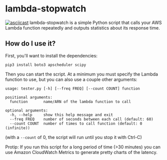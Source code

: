 # lambda-stopwatch

[![asciicast](https://asciinema.org/a/cei4arkpb01n2kc7c2psz3sju.png)](https://asciinema.org/a/cei4arkpb01n2kc7c2psz3sju)
lambda-stopwatch is a simple Python script that calls your AWS Lambda function repeatedly and outputs statistics about its response time.

## How do I use it?

First, you'll want to install the dependencies:
```
pip3 install boto3 apscheduler scipy
```

Then you can start the script. At a minimum you must specify the Lambda function to use, but you can also use a couple other arguments:
```
usage: tester.py [-h] [--freq FREQ] [--count COUNT] function

positional arguments:
  function       name/ARN of the lambda function to call

optional arguments:
  -h, --help     show this help message and exit
  --freq FREQ    number of seconds between each call (default: 60)
  --count COUNT  number of times to call function (default: 0 (infinite))
```
(with a `--count` of 0, the script will run until you stop it with Ctrl-C)

Protip: If you run this script for a long period of time (>30 minutes) you can use Amazon CloudWatch Metrics to generate pretty charts of the latency.
